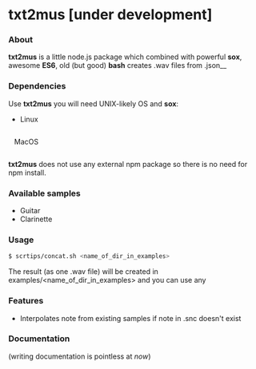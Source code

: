 # txt2mus [under development]

### About
**txt2mus** is a little node.js package which combined with powerful **sox**, awesome **ES6**, old (but good) **bash** creates .wav files from .json__
### Dependencies
Use **txt2mus** you will need UNIX-likely OS and **sox**:
- Linux &nbsp;&nbsp;&nbsp;&nbsp;&nbsp;
   ```$ apt-get install sox
   ```
 &nbsp;&nbsp;&nbsp;MacOS &nbsp;&nbsp;&nbsp;&nbsp;&nbsp;
```$ brew install sox
```


**txt2mus** does not use any external npm package so there is no need for npm install.  

### Available samples
- Guitar  
- Clarinette

### Usage
```bash
$ scrtips/concat.sh <name_of_dir_in_examples>
```
The result (as one .wav file) will be created in examples/<name_of_dir_in_examples> and you can use any

### Features
- Interpolates note from existing samples if note in .snc doesn't exist

### Documentation
(writing documentation is pointless at *now*)
